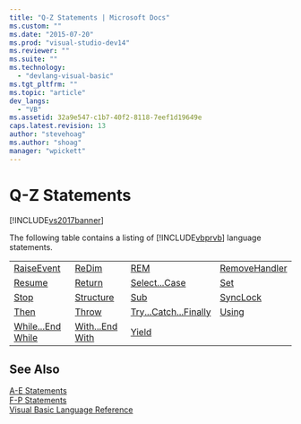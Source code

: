 ```yaml
---
title: "Q-Z Statements | Microsoft Docs"
ms.custom: ""
ms.date: "2015-07-20"
ms.prod: "visual-studio-dev14"
ms.reviewer: ""
ms.suite: ""
ms.technology: 
  - "devlang-visual-basic"
ms.tgt_pltfrm: ""
ms.topic: "article"
dev_langs: 
  - "VB"
ms.assetid: 32a9e547-c1b7-40f2-8118-7eef1d19649e
caps.latest.revision: 13
author: "stevehoag"
ms.author: "shoag"
manager: "wpickett"
---
```

# Q-Z Statements
[!INCLUDE[vs2017banner](../../../includes/vs2017banner.md)]

The following table contains a listing of [!INCLUDE[vbprvb](../../../includes/vbprvb-md.md)] language statements.  
  
|||||  
|-|-|-|-|  
|[RaiseEvent](../../../visual-basic/language-reference/statements/raiseevent-statement.md)|[ReDim](../../../visual-basic/language-reference/statements/redim-statement.md)|[REM](../../../visual-basic/language-reference/statements/rem-statement.md)|[RemoveHandler](../../../visual-basic/language-reference/statements/removehandler-statement.md)|  
|[Resume](../../../visual-basic/language-reference/statements/resume-statement.md)|[Return](../../../visual-basic/language-reference/statements/return-statement.md)|[Select...Case](../../../visual-basic/language-reference/statements/select-case-statement.md)|[Set](../../../visual-basic/language-reference/statements/set-statement.md)|  
|[Stop](../../../visual-basic/language-reference/statements/stop-statement.md)|[Structure](../../../visual-basic/language-reference/statements/structure-statement.md)|[Sub](../../../visual-basic/language-reference/statements/sub-statement.md)|[SyncLock](../../../visual-basic/language-reference/statements/synclock-statement.md)|  
|[Then](../../../visual-basic/language-reference/statements/then-statement.md)|[Throw](../../../visual-basic/language-reference/statements/throw-statement.md)|[Try...Catch...Finally](../../../visual-basic/language-reference/statements/try-catch-finally-statement.md)|[Using](../../../visual-basic/language-reference/statements/using-statement.md)|  
|[While...End While](../../../visual-basic/language-reference/statements/while-end-while-statement.md)|[With...End With](../../../visual-basic/language-reference/statements/with-end-with-statement.md)|[Yield](../../../visual-basic/language-reference/statements/yield-statement.md)||  
  
## See Also  
 [A-E Statements](../../../visual-basic/language-reference/statements/a-e-statements.md)   
 [F-P Statements](../../../visual-basic/language-reference/statements/f-p-statements.md)   
 [Visual Basic Language Reference](../../../visual-basic/language-reference/index.md)
